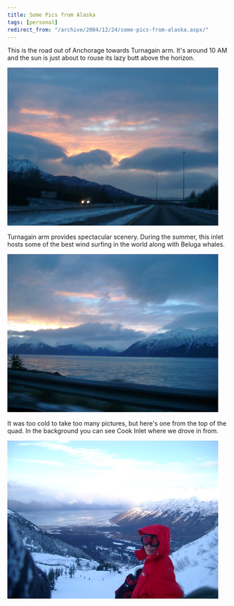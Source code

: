 ```yaml
---
title: Some Pics from Alaska
tags: [personal]
redirect_from: "/archive/2004/12/24/some-pics-from-alaska.aspx/"
---
```


This is the road out of Anchorage towards Turnagain arm. It's around 10
AM and the sun is just about to rouse its lazy butt above the horizon.

![The Drive To Alyeska](/assets/images/TheDriveToAlyeska.jpg)

Turnagain arm provides spectacular scenery. During the summer, this
inlet hosts some of the best wind surfing in the world along with Beluga
whales.

![Still Driving](/assets/images/DriveToAlyeska.jpg)

It was too cold to take too many pictures, but here's one from the top
of the quad. In the background you can see Cook Inlet where we drove in
from.

![Akumi at the top of the Quad](/assets/images/AkumiAtAlyeska.jpg)

